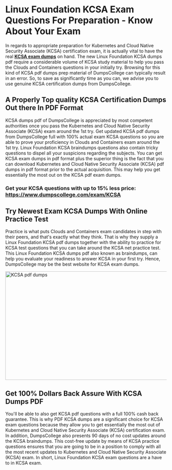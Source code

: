 <h1><strong>Linux Foundation KCSA Exam Questions For Preparation - Know About Your Exam</strong></h1>
<p>In regards to appropriate preparation for Kubernetes and Cloud Native Security Associate (KCSA) certification exam, it is actually vital to have the real <strong><a href="https://www.dumpscollege.com/exam/KCSA">KCSA exam dumps</a></strong> on hand. The new Linux Foundation KCSA dumps pdf require a considerable volume of KCSA study material to help you pass the Clouds and Containers questions in your initially try. Browsing for this kind of KCSA pdf dumps prep material of DumpsCollege can typically result in an error. So, to save as significantly time as you can, we advise you to use genuine KCSA certification dumps from DumpsCollege.</p>
<h2><strong>A Properly Top quality KCSA Certification Dumps Out there In PDF Format</strong></h2>
<p>KCSA dumps pdf of DumpsCollege is appreciated by most competent authorities once you pass the Kubernetes and Cloud Native Security Associate (KCSA) exam around the 1st try. Get updated KCSA pdf dumps from DumpsCollege full with 100% actual exam KCSA questions so you are able to prove your proficiency in Clouds and Containers exam around the 1st try. Linux Foundation KCSA braindumps questions also contain tricky questions to dispel all your suspicions regarding the subjects. You can get KCSA exam dumps in pdf format plus the superior thing is the fact that you can download Kubernetes and Cloud Native Security Associate (KCSA) pdf dumps in pdf format prior to the actual acquisition. This may help you get essentially the most out on the KCSA pdf exam dumps.</p>

<h3><strong>Get your KCSA questions with up to 15% less price: <a href="https://www.dumpscollege.com/exam/KCSA">https://www.dumpscollege.com/exam/KCSA</a></strong></h3>

<h2><strong>Try Newest Exam KCSA Du</strong><strong>mps With Online Practice Test</strong></h2>
<p>Practice is what puts Clouds and Containers exam candidates in step with their peers, and that's exactly what they think. That is why they supply a Linux Foundation KCSA pdf dumps together with the ability to practice for KCSA test questions that you can take around the KCSA net practice test. This Linux Foundation KCSA dumps pdf also known as braindumps, can help you evaluate your readiness to answer KCSA in your first try. Hence, DumpsCollege may be the best website for KCSA exam dumps.</p>

<p><a href="https://www.dumpscollege.com/exam/KCSA"><img src="https://i.ibb.co/Z6g3Ctr/Dumps-College.png" alt="KCSA pdf dumps" width="600" height="338" /></a></p>
<h2><strong>Get 100% Dollars Back Assure With KCSA Dumps PDF</strong></h2>
<p>You'll be able to also get KCSA pdf questions with a full 100% cash back guarantee. This is why PDF KCSA dumps are a significant choice for KCSA exam questions because they allow you to get essentially the most out of Kubernetes and Cloud Native Security Associate (KCSA) certification exam. In addition, DumpsCollege also presents 90 days of no cost updates around the KCSA braindumps. This cost-free update by means of KCSA practice questions ensures that you are going to be in a position to comply with all the most recent updates to Kubernetes and Cloud Native Security Associate (KCSA) exam. In short, Linux Foundation KCSA exam questions are a have to in KCSA exam.</p>
